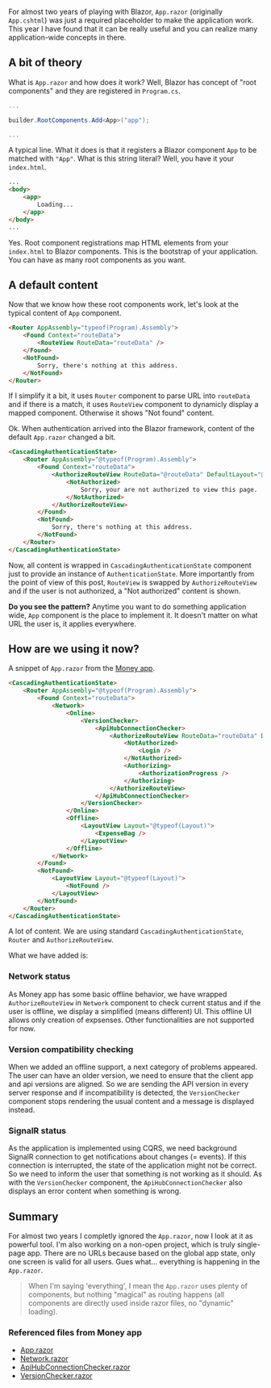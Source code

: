 For almost two years of playing with Blazor, `App.razor` (originally `App.cshtml`) was just a required placeholder to make the application work. This year I have found that it can be really useful and you can realize many application-wide concepts in there.

## A bit of theory

What is `App.razor` and how does it work? Well, Blazor has concept of "root components" and they are registered in `Program.cs`.

```C#
...

builder.RootComponents.Add<App>("app");

...

```

A typical line. What it does is that it registers a Blazor component `App` to be matched with `"App"`. What is this string literal? Well, you have it your `index.html`.

```html
...
<body>
    <app>
        Loading...
    </app>
</body>
...

```

Yes. Root component registrations map HTML elements from your `index.html` to Blazor components. This is the bootstrap of your application. You can have as many root components as you want.

## A default content

Now that we know how these root components work, let's look at the typical content of `App` component.

```html
<Router AppAssembly="typeof(Program).Assembly">
    <Found Context="routeData">
        <RouteView RouteData="routeData" />
    </Found>
    <NotFound>
        Sorry, there's nothing at this address.
    </NotFound>
</Router>

```

If I simplify it a bit, it uses `Router` component to parse URL into `routeData` and if there is a match, it uses `RouteView` component to dynamicly display a mapped component. Otherwise it shows "Not found" content.

Ok. When authentication arrived into the Blazor framework, content of the default `App.razor` changed a bit.

```html
<CascadingAuthenticationState>
    <Router AppAssembly="@typeof(Program).Assembly">
        <Found Context="routeData">
            <AuthorizeRouteView RouteData="@routeData" DefaultLayout="@typeof(MainLayout)">
                <NotAuthorized>
                    Sorry, your are not authorized to view this page.
                </NotAuthorized>
            </AuthorizeRouteView>
        </Found>
        <NotFound>
            Sorry, there's nothing at this address.
        </NotFound>
    </Router>
</CascadingAuthenticationState>

```

Now, all content is wrapped in `CascadingAuthenticationState` component just to provide an instance of `AuthenticationState`. More importantly from the point of view of this post, `RouteView` is swapped by `AuthorizeRouteView` and if the user is not authorized, a "Not authorized" content is shown. 

**Do you see the pattern?** Anytime you want to do something application wide, `App` component is the place to implement it. It doesn't matter on what URL the user is, it applies everywhere.

## How are we using it now?

A snippet of `App.razor` from the [Money app](http://github.com/maraf/Money).

```html
<CascadingAuthenticationState>
    <Router AppAssembly="@typeof(Program).Assembly">
        <Found Context="routeData">
            <Network>
                <Online>
                    <VersionChecker>
                        <ApiHubConnectionChecker>
                            <AuthorizeRouteView RouteData="routeData" DefaultLayout="typeof(Layout)">
                                <NotAuthorized>
                                    <Login />
                                </NotAuthorized>
                                <Authorizing>
                                    <AuthorizationProgress />
                                </Authorizing>
                            </AuthorizeRouteView>
                        </ApiHubConnectionChecker>
                    </VersionChecker>
                </Online>
                <Offline>
                    <LayoutView Layout="@typeof(Layout)">
                        <ExpenseBag />
                    </LayoutView>
                </Offline>
            </Network>
        </Found>
        <NotFound>
            <LayoutView Layout="@typeof(Layout)">
                <NotFound />
            </LayoutView>
        </NotFound>
    </Router>
</CascadingAuthenticationState>

```

A lot of content. We are using standard `CascadingAuthenticationState`, `Router` and `AuthorizeRouteView`. 

What we have added is:

### Network status

As Money app has some basic offline behavior, we have wrapped `AuthorizeRouteView` in `Network` component to check current status and if the user is offline, we display a simplified (means different) UI. This offline UI allows only creation of expsenses. Other functionalities are not supported for now.

### Version compatibility checking

When we added an offline support, a next category of problems appeared. The user can have an older version, we need to ensure that the client app and api versions are aligned. So we are sending the API version in every server response and if incompatibility is detected, the `VersionChecker` component stops rendering the usual content and a message is displayed instead.

### SignalR status

As the application is implemented using CQRS, we need background SignalR connection to get notifications about changes (= events). If this connection is interrupted, the state of the application might not be correct. So we need to inform the user that something is not working as it should. As with the `VersionChecker` component, the `ApiHubConnectionChecker` also displays an error content when something is wrong.

## Summary

For almost two years I completly ignored the `App.razor`, now I look at it as powerful tool. I'm also working on a non-open project, which is truly single-page app. There are no URLs because based on the global app state, only one screen is valid for all users. Gues what... everything is happening in the `App.razor`.

> When I'm saying 'everything', I mean the `App.razor` uses plenty of components, but nothing "magical" as routing happens (all components are directly used inside razor files, no "dynamic" loading).

### Referenced files from Money app
- [App.razor](https://github.com/maraf/Money/tree/c2e058ea19e47a3fd8c47f4e19a807751c1aeef0/src/Money.UI.Blazor/App.razor)
- [Network.razor](https://github.com/maraf/Money/tree/c2e058ea19e47a3fd8c47f4e19a807751c1aeef0/src/Money.UI.Blazor/Components/Network.razor)
- [ApiHubConnectionChecker.razor](https://github.com/maraf/Money/tree/c2e058ea19e47a3fd8c47f4e19a807751c1aeef0/src/Money.UI.Blazor/Pages/ApiHubConnectionChecker.razor)
- [VersionChecker.razor](https://github.com/maraf/Money/tree/c2e058ea19e47a3fd8c47f4e19a807751c1aeef0/src/Money.UI.Blazor/Pages/VersionChecker.razor)